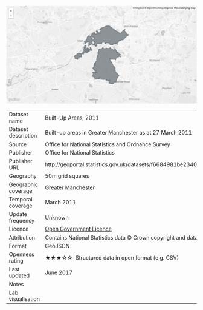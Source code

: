 [<img src="thumbnail.png">](trafford_built_up_areas_styled.geojson)
</br>

<table>
<tr>
	<td>Dataset name</td>
	<td>Built-Up Areas, 2011</td>
</tr>
<tr>
	<td>Dataset description</td>
	<td>Built-up areas in Greater Manchester as at 27 March 2011</td>
</tr>
<tr>
	<td>Source</td>
	<td>Office for National Statistics and Ordnance Survey</td>
</tr>
<tr>
	<td>Publisher</td>
	<td>Office for National Statistics</td>
</tr>
<tr>
	<td>Publisher URL</td>
	<td><a href="http://geoportal.statistics.gov.uk/datasets/f6684981be23404e83321077306fa837_0"></a>http://geoportal.statistics.gov.uk/datasets/f6684981be23404e83321077306fa837_0</td>
</tr>
<tr>
	<td>Geography</td>
	<td>50m grid squares</td>
</tr>
<tr>
	<td>Geographic coverage</td>
	<td>Greater Manchester</td>
</tr>
<tr>
	<td>Temporal coverage</td>
	<td>March 2011</td>
</tr>
<tr>
	<td>Update frequency</td>
	<td>Unknown</td>
</tr>
<tr>
	<td>Licence</td>
	<td><a href="http://www.nationalarchives.gov.uk/doc/open-government-licence/version/3/">Open Government Licence</a></td>
</tr>
<tr>
	<td>Attribution</td>
	<td>Contains National Statistics data © Crown copyright and database right 2018</td>
</tr>
<tr>
	<td>Format</td>
	<td>GeoJSON</td>
</tr>
<tr>
	<td>Openness rating</td>
	<td>&#9733&#9733&#9733&#9734&#9734&nbsp; Structured data in open format (e.g. CSV)</td>
</tr>
<tr>
	<td>Last updated</td>
	<td>June 2017</td>
</tr>
<tr>
	<td>Notes</td>
	<td></td>
</tr>
<tr>
	<td>Lab visualisation</td>
	<td><a href=""></a></td>
</tr>
</table>
